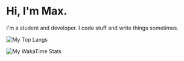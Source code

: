 # Hi, I'm Max.
I'm a student and developer. I code stuff and write things sometimes.

![My Top Langs](https://github-readme-stats.vercel.app/api/top-langs/?username=max-niederman&layout=compact&title_color=88C0D0&text_color=5E81AC&icon_color=8FBCBB&bg_color=2E3440)


![My WakaTime Stats](https://github-readme-stats.vercel.app/api/wakatime?username=niederman&title_color=88C0D0&text_color=5E81AC&icon_color=8FBCBB&bg_color=2E3440)
